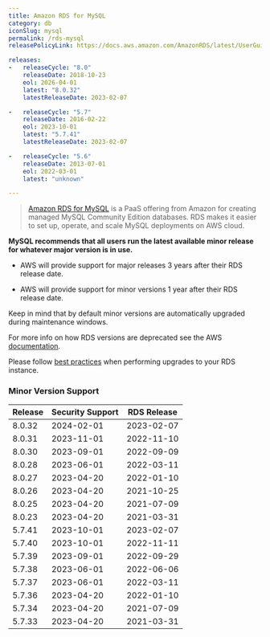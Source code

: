 ```yaml
---
title: Amazon RDS for MySQL
category: db
iconSlug: mysql
permalink: /rds-mysql
releasePolicyLink: https://docs.aws.amazon.com/AmazonRDS/latest/UserGuide/MySQL.Concepts.VersionMgmt.html

releases:
-   releaseCycle: "8.0"
    releaseDate: 2018-10-23
    eol: 2026-04-01
    latest: "8.0.32"
    latestReleaseDate: 2023-02-07

-   releaseCycle: "5.7"
    releaseDate: 2016-02-22
    eol: 2023-10-01
    latest: "5.7.41"
    latestReleaseDate: 2023-02-07

-   releaseCycle: "5.6"
    releaseDate: 2013-07-01
    eol: 2022-03-01
    latest: "unknown"

---
```


> [Amazon RDS for MySQL](https://aws.amazon.com/rds/mysql) is a PaaS offering from Amazon for
> creating managed MySQL Community Edition databases. RDS makes it easier to set up, operate, and
> scale MySQL deployments on AWS cloud.

**MySQL recommends that all users run the latest available minor release for whatever major version
is in use.**

- AWS will provide support for major releases 3 years after their RDS release date.

- AWS will provide support for minor versions 1 year after their RDS release date.

Keep in mind that by default minor versions are automatically upgraded during maintenance windows.

For more info on how RDS versions are deprecated see the AWS [documentation](https://aws.amazon.com/rds/faqs/#What_happens_when_an_Amazon_RDS_DB_engine_version_is_deprecated.3F).

Please follow [best practices](https://aws.amazon.com/blogs/database/best-practices-for-upgrading-amazon-rds-for-mysql-and-amazon-rds-for-mariadb) when performing upgrades to your RDS instance.

### Minor Version Support

| Release | Security Support | RDS Release |
| ------- | ---------------- | ----------- |
| 8.0.32  | 2024-02-01       | 2023-02-07  |
| 8.0.31  | 2023-11-01       | 2022-11-10  |
| 8.0.30  | 2023-09-01       | 2022-09-09  |
| 8.0.28  | 2023-06-01       | 2022-03-11  |
| 8.0.27  | 2023-04-20       | 2022-01-10  |
| 8.0.26  | 2023-04-20       | 2021-10-25  |
| 8.0.25  | 2023-04-20       | 2021-07-09  |
| 8.0.23  | 2023-04-20       | 2021-03-31  |
| 5.7.41  | 2023-10-01       | 2023-02-07  |
| 5.7.40  | 2023-10-01       | 2022-11-11  |
| 5.7.39  | 2023-09-01       | 2022-09-29  |
| 5.7.38  | 2023-06-01       | 2022-06-06  |
| 5.7.37  | 2023-06-01       | 2022-03-11  |
| 5.7.36  | 2023-04-20       | 2022-01-10  |
| 5.7.34  | 2023-04-20       | 2021-07-09  |
| 5.7.33  | 2023-04-20       | 2021-03-31  |
